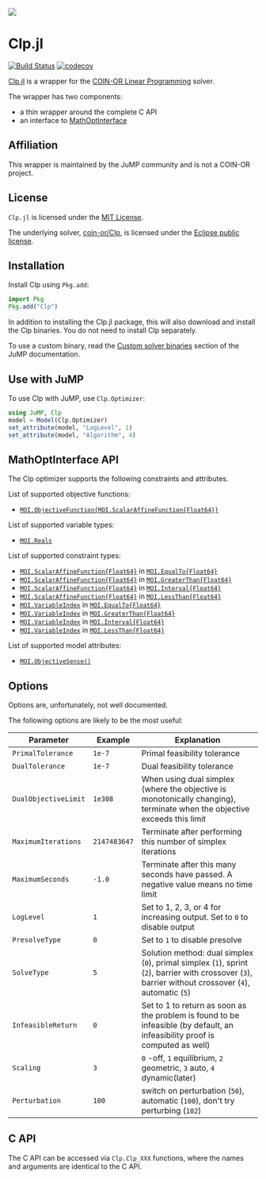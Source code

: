 ![](https://www.coin-or.org/wordpress/wp-content/uploads/2014/08/COINOR.png)

# Clp.jl

[![Build Status](https://github.com/jump-dev/Clp.jl/workflows/CI/badge.svg?branch=master)](https://github.com/jump-dev/Clp.jl/actions?query=workflow%3ACI)
[![codecov](https://codecov.io/gh/jump-dev/Clp.jl/branch/master/graph/badge.svg)](https://codecov.io/gh/jump-dev/Clp.jl)

[Clp.jl](https://github.com/jump-dev/Clp.jl) is a wrapper for the
[COIN-OR Linear Programming](https://projects.coin-or.org/Clp) solver.

The wrapper has two components:

 * a thin wrapper around the complete C API
 * an interface to [MathOptInterface](https://github.com/jump-dev/MathOptInterface.jl)

## Affiliation

This wrapper is maintained by the JuMP community and is not a COIN-OR project.

## License

`Clp.jl` is licensed under the [MIT License](https://github.com/jump-dev/Clp.jl/blob/master/LICENSE.md).

The underlying solver, [coin-or/Clp](https://github.com/coin-or/Clp), is
licensed under the [Eclipse public license](https://github.com/coin-or/Clp/blob/master/LICENSE).

## Installation

Install Clp using `Pkg.add`:
```julia
import Pkg
Pkg.add("Clp")
```

In addition to installing the Clp.jl package, this will also download and
install the Clp binaries. You do not need to install Clp separately.

To use a custom binary, read the [Custom solver binaries](https://jump.dev/JuMP.jl/stable/developers/custom_solver_binaries/)
section of the JuMP documentation.

## Use with JuMP

To use Clp with JuMP, use `Clp.Optimizer`:
```julia
using JuMP, Clp
model = Model(Clp.Optimizer)
set_attribute(model, "LogLevel", 1)
set_attribute(model, "Algorithm", 4)
```

## MathOptInterface API

The Clp optimizer supports the following constraints and attributes.

List of supported objective functions:

 * [`MOI.ObjectiveFunction{MOI.ScalarAffineFunction{Float64}}`](@ref)

List of supported variable types:

 * [`MOI.Reals`](@ref)

List of supported constraint types:

 * [`MOI.ScalarAffineFunction{Float64}`](@ref) in [`MOI.EqualTo{Float64}`](@ref)
 * [`MOI.ScalarAffineFunction{Float64}`](@ref) in [`MOI.GreaterThan{Float64}`](@ref)
 * [`MOI.ScalarAffineFunction{Float64}`](@ref) in [`MOI.Interval{Float64}`](@ref)
 * [`MOI.ScalarAffineFunction{Float64}`](@ref) in [`MOI.LessThan{Float64}`](@ref)
 * [`MOI.VariableIndex`](@ref) in [`MOI.EqualTo{Float64}`](@ref)
 * [`MOI.VariableIndex`](@ref) in [`MOI.GreaterThan{Float64}`](@ref)
 * [`MOI.VariableIndex`](@ref) in [`MOI.Interval{Float64}`](@ref)
 * [`MOI.VariableIndex`](@ref) in [`MOI.LessThan{Float64}`](@ref)

List of supported model attributes:

 * [`MOI.ObjectiveSense()`](@ref)

## Options

Options are, unfortunately, not well documented.

The following options are likely to be the most useful:

| Parameter            | Example | Explanation                                 |
| -------------------- | ------- | ------------------------------------------- |
| `PrimalTolerance`    | `1e-7`  | Primal feasibility tolerance                |
| `DualTolerance`      | `1e-7`  | Dual feasibility tolerance                  |
| `DualObjectiveLimit` | `1e308` | When using dual simplex (where the objective is monotonically changing), terminate when the objective exceeds this limit |
| `MaximumIterations`  | `2147483647` | Terminate after performing this number of simplex iterations |
| `MaximumSeconds`     | `-1.0`  | Terminate after this many seconds have passed. A negative value means no time limit |
| `LogLevel`           | `1`     | Set to 1, 2, 3, or 4 for increasing output. Set to `0` to disable output |
| `PresolveType`       | `0`     | Set to `1` to disable presolve              |
| `SolveType`          | `5`     | Solution method: dual simplex (`0`), primal simplex (`1`), sprint (`2`), barrier with crossover (`3`), barrier without crossover (`4`), automatic (`5`) |
| `InfeasibleReturn`   | `0`     | Set to 1 to return as soon as the problem is found to be infeasible (by default, an infeasibility proof is computed as well) |
| `Scaling`            | `3`     | `0` -off, `1` equilibrium, `2` geometric, `3` auto, `4` dynamic(later) |
| `Perturbation`       | `100`   | switch on perturbation (`50`), automatic (`100`), don't try perturbing (`102`) |

## C API

The C API can be accessed via `Clp.Clp_XXX` functions, where the names and
arguments are identical to the C API.
